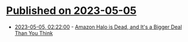 # [Published on 2023-05-05](index.md)

* [2023-05-05, 02:22:00](https://soylentnews.org/article.pl?sid=23/05/04/1121244&from=rss) - [Amazon Halo is Dead, and It's a Bigger Deal Than You Think](https://soylentnews.org/article.pl?sid=23/05/04/1121244&from=rss)
